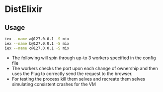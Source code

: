 # DistElixir
## Usage

```bash
iex --name a@127.0.0.1 -S mix
iex --name b@127.0.0.1 -S mix
iex --name c@127.0.0.1 -S mix
```

* The following will spin through up-to 3 workers specified in the config file
* The workers checks the port upon each change of ownership and then uses the Plug to correctly send the request to the browser.
* For testing the process kill them selves and recreate them selves simulating consistent crashes for the VM
